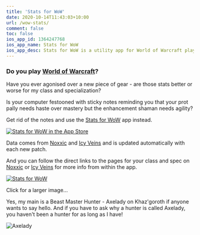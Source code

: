 ```yaml
---
title: 'Stats for WoW'
date: 2020-10-14T11:43:03+10:00
url: /wow-stats/
comment: false
toc: false
ios_app_id: 1364247768
ios_app_name: Stats for WoW
ios_app_desc: Stats for WoW is a utility app for World of Warcraft players that gives them fast and easy access to the recommended stat priorities for each class and spec.
---
```


### Do you play [World of Warcraft][4]?

Have you ever agonised over a new piece of gear - are those stats better or worse for my class and specialization?

Is your computer festooned with sticky notes reminding you that your prot pally needs haste over mastery but the enhancement shaman needs agility?

Get rid of the notes and use the [Stats for WoW][3] app instead.

[![Stats for WoW in the App Store][5]][3]

Data comes from [Noxxic][1] and [Icy Veins][2] and is updated automatically with each new patch.

And you can follow the direct links to the pages for your class and spec on [Noxxic][1] or [Icy Veins][2] for more info from within the app.

[![Stats for WoW][6]][7]

Click for a larger image...

Yes, my main is a Beast Master Hunter - Axelady on Khaz'goroth if anyone wants to say hello. And if you have to ask why a hunter is called Axelady, you haven't been a hunter for as long as I have!

![Axelady][8]

[1]: http://www.noxxic.com/wow/
[2]: https://www.icy-veins.com/wow/
[3]: https://itunes.apple.com/app/wow-stats/id1364247768
[4]: https://worldofwarcraft.com/
[5]: /icons/wow-stats128.png
[6]: /images/wow-stats-small.png
[7]: /images/wow-stats.png
[8]: /images/Axe.png

